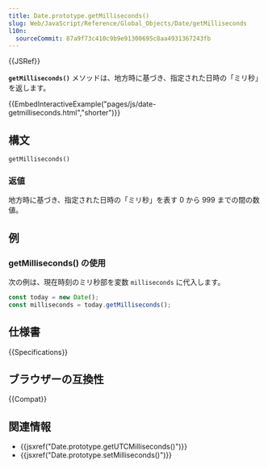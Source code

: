 ```yaml
---
title: Date.prototype.getMilliseconds()
slug: Web/JavaScript/Reference/Global_Objects/Date/getMilliseconds
l10n:
  sourceCommit: 87a9f73c410c9b9e91300695c8aa4931367243fb
---
```


{{JSRef}}

**`getMilliseconds()`** メソッドは、地方時に基づき、指定された日時の「ミリ秒」を返します。

{{EmbedInteractiveExample("pages/js/date-getmilliseconds.html","shorter")}}

## 構文

```js-nolint
getMilliseconds()
```

### 返値

地方時に基づき、指定された日時の「ミリ秒」を表す 0 から 999 までの間の数値。

## 例

### getMilliseconds() の使用

次の例は、現在時刻のミリ秒部を変数 `milliseconds` に代入します。

```js
const today = new Date();
const milliseconds = today.getMilliseconds();
```

## 仕様書

{{Specifications}}

## ブラウザーの互換性

{{Compat}}

## 関連情報

- {{jsxref("Date.prototype.getUTCMilliseconds()")}}
- {{jsxref("Date.prototype.setMilliseconds()")}}
